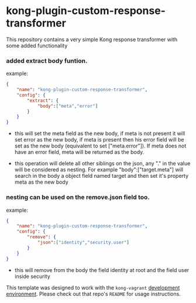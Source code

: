 kong-plugin-custom-response-transformer
====================

This repository contains a very simple Kong response transformer with some added functionality

### added extract body funtion.

example:
```json
{
    "name": "kong-plugin-custom-response-transformer",
    "config": {
        "extract": {
        	"body":["meta","error"]
        }
    }
}
```
+ this will set the meta field as the new body, if meta is not present it will set error as the new body, if meta is present then his error field will be set as the new body (equivalent to set ["meta.error"]). If meta does not have an error field, meta will be returned as the body. 

+ this operation will delete all other siblings on the json, any "." in the value will be considered as nesting. For example "body":["target.meta"] will search in the body a object field named target and then set it's property meta as the new body

### nesting can be used on the remove.json field too.

example:
```json
{
    "name": "kong-plugin-custom-response-transformer",
    "config": {
        "remove": {
            "json":["identity","security.user"]
        }
    }
}
```
+ this will remove from the body the field identity at root and the field user inside security

This template was designed to work with the `kong-vagrant`
[development environment](https://github.com/Mashape/kong-vagrant). Please
check out that repo's `README` for usage instructions.
